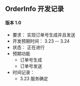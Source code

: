 ## OrderInfo 开发记录

#### 版本 1.0

- 要求： 实现订单号生成并且发送
- 开发预期时间： 3.23 -- 3.24
- 状态： 正在进行
- 预期功能
  - 订单号生成
  - 订单号发送
- 时间记录：
  - 3.23 服务确定
